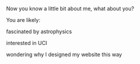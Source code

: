 Now you know a little bit about me, what about you?

You are likely:

fascinated by astrophysics

interested in UCI

wondering why I designed my website this way



